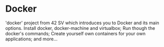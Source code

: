 # Docker
'docker' project from 42 SV which introduces you to Docker and its main options.
Install docker, docker-machine and virtualbox;
Run though the docker's commands;
Create yourself own containers for your own applications;
and more...
